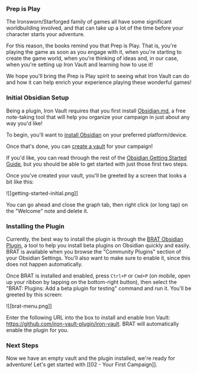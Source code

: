 ### Prep is Play

The Ironsworn/Starforged family of games all have some significant worldbuilding involved, and that can take up a lot of the time before your character starts your adventure.

For this reason, the books remind you that Prep is Play. That is, you're playing the game as soon as you engage with it, when you're starting to create the game world, when you're thinking of ideas and, in our case, when you're setting up Iron Vault and learning how to use it!

We hope you'll bring the Prep is Play spirit to seeing what Iron Vault can do and how it can help enrich your experience playing these wonderful games!

### Initial Obsidian Setup

Being a plugin, Iron Vault requires that you first install [Obsidian.md](https://obsidian.md), a free note-taking tool that will help you organize your campaign in just about any way you'd like!

To begin, you'll want to [install Obsidian](https://help.obsidian.md/Getting+started/Download+and+install+Obsidian) on your preferred platform/device.

Once that's done, you can [create a vault](https://help.obsidian.md/Getting+started/Create+a+vault) for your campaign!

If you'd like, you can read through the rest of the [Obsidian Getting Started Guide](https://help.obsidian.md/Home#Getting+started), but you should be able to get started with just those first two steps.

Once you've created your vault, you'll be greeted by a screen that looks a bit like this:

![[getting-started-initial.png]]

You can go ahead and close the graph tab, then right click (or long tap) on the "Welcome" note and delete it.

### Installing the Plugin

Currently, the best way to install the plugin is through the [BRAT Obsidian Plugin](https://tfthacker.com/brat-quick-guide), a tool to help you install beta plugins on Obsidian quickly and easily. BRAT is available when you browse the "Community Plugins" section of your Obsidian Settings. You'll also want to make sure to enable it, since this does not happen automatically.

Once BRAT is installed and enabled, press `Ctrl+P` or `Cmd+P` (on mobile, open up your ribbon by tapping on the bottom-right button), then select the "BRAT: Plugins: Add a beta plugin for testing" command and run it. You'll be greeted by this screen:

![[brat-menu.png]]

Enter the following URL into the box to install and enable Iron Vault: https://github.com/iron-vault-plugin/iron-vault. BRAT will automatically enable the plugin for you.

### Next Steps

Now we have an empty vault and the plugin installed, we're ready for adventure! Let's get started with [[02 - Your First Campaign]].

